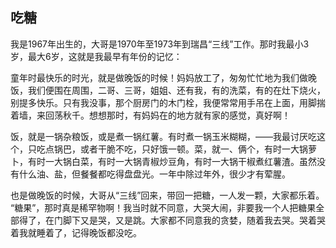 ## 吃糖
我是1967年出生的，大哥是1970年至1973年到瑞昌“三线”工作。那时我最小3岁，最大6岁，这就是我最早有年份的记忆：


童年时最快乐的时光，就是做晚饭的时候！妈妈放工了，匆匆忙忙地为我们做晚饭，我们便围在周围，二哥、三哥，姐姐、还有我，有的洗菜，有的在灶下烧火，别提多快乐。只有我没事，那个厨房门的木门栓，我便常常用手吊在上面，用脚揣着墙，来回荡秋千。想想那时，有妈妈在的地方就有家的感觉，真好啊！


饭，就是一锅杂粮饭，或是煮一锅红薯。有时煮一锅玉米糊糊，——我最讨厌吃这个，只吃点锅巴，或者干脆不吃，只好饿一顿。菜，就一、俩个，有时一大锅萝卜，有时一大锅白菜，有时一大锅青椒炒豆角，有时一大锅干椒煮红薯渣。虽然没有什么油、盐，但餐餐都吃得盘盘光。一年中除过年外，很少才有荤腥。


也是做晚饭的时候，大哥从“三线”回来，带回一把糖，一人发一颗，大家都乐着。
“糖果”，那时真是稀罕物啊！我当时就不同意，大哭大闹，非要我一个人把糖果全部得了，在门脚下又是哭，又是跳。大家都不同意我的贪婪，随着我去哭。哭着哭着我就睡着了，记得晚饭都没吃。